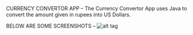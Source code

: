 CURRENCY CONVERTOR APP –
The Currency Convertor App uses Java to convert the amount given in rupees into US Dollars.

BELOW ARE SOME SCREENSHOTS – 
![alt tag](http://lmsotfy.com/so.png)
